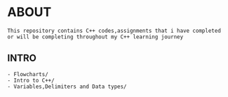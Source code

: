 # ABOUT

```
This repository contains C++ codes,assignments that i have completed or will be completing throughout my C++ learning journey
```

## INTRO

```
- Flowcharts/
- Intro to C++/
- Variables,Delimiters and Data types/
```
